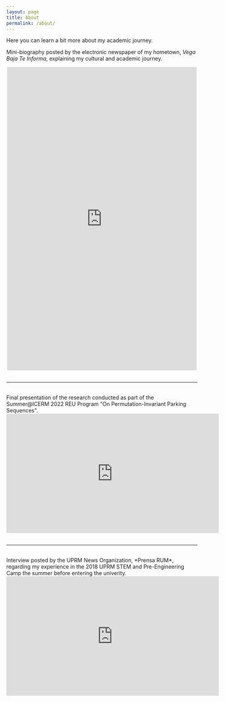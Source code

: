 ```yaml
---
layout: page
title: About
permalink: /about/
---
```

Here you can learn a bit more about my academic journey.
<!-- {% include image.html url="/images/octojekyll.png" caption="Octojekyll." width=300 align="right" %} -->
Mini-biography posted by the electronic newspaper of my hometown, *Vega Baja Te Informa*, explaining my cultural and academic journey.
<div style="text-align:center;">
  <iframe src="https://www.facebook.com/plugins/post.php?href=https%3A%2F%2Fwww.facebook.com%2Fvegabajateinforma%2Fposts%2Fpfbid02hGjWSGCnKYXtXpR18t7Giiz73mNJX883m79m7mg4AnVJCGDwsktSQYLY1vfL6iZZl&show_text=true&width=500"
    width="500" height="800" style="border:none; overflow:hidden; display:block; margin: 0 auto;"
    scrolling="no" frameborder="0" allowfullscreen="true"
    allow="autoplay; clipboard-write; encrypted-media; picture-in-picture; web-share">
  </iframe>
</div>
<br>
<hr>
<br>
Final presentation of the research conducted as part of the Summer@ICERM 2022 REU Program "On Permutation-Invariant Parking Sequences".
<div style="text-align:center;">
  <iframe src="https://brown.hosted.panopto.com/Panopto/Pages/Embed.aspx?id=2e350578-3784-48d7-abfc-aee70108ed63&autoplay=false&offerviewer=true&showtitle=false&showbrand=false&start=0"
    width="560" height="315" frameborder="0" allowfullscreen>
  </iframe>
</div>
<br>
<hr>
<br>
Interview posted by the UPRM News Organization, *Prensa RUM*, regarding my experience in the 2018 UPRM STEM and Pre-Engineering Camp the summer before entering the univerity.
<div style="text-align: center;">
  <iframe width="560" height="315" src="https://www.youtube.com/embed/sNTfmJjSI60?start=144"
    title="YouTube video player" frameborder="0" allow="accelerometer; autoplay; clipboard-write; 
    encrypted-media; gyroscope; picture-in-picture; web-share" allowfullscreen>
  </iframe>
</div>
